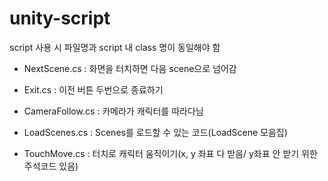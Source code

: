 # unity-script
script 사용 시 파일명과 script 내 class 명이 동일해야 함

* NextScene.cs
: 화면을 터치하면 다음 scene으로 넘어감

* Exit.cs
: 이전 버튼 두번으로 종료하기

* CameraFollow.cs
: 카메라가 캐릭터를 따라다님

* LoadScenes.cs
: Scenes를 로드할 수 있는 코드(LoadScene 모음집)

* TouchMove.cs
: 터치로 캐릭터 움직이기(x, y 좌표 다 받음/ y좌표 안 받기 위한 주석코드 있음)
